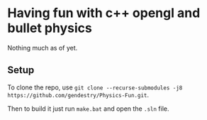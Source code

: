 # Having fun with c++ opengl and bullet physics
Nothing much as of yet.

## Setup
To clone the repo, use `git clone --recurse-submodules -j8 https://github.com/gendestry/Physics-Fun.git`.

Then to build it just run `make.bat` and open the `.sln` file.